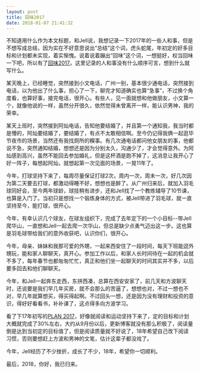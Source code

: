```yaml
---
layout: post
title: 回味2017
date: 2018-01-07 21:41:32
---
```


不知道用什么作为本文标题，和Jell说，我想记录一下2017年的一些人和事，但是不想写成总结，因为实在不好意思说出“总结”这个词，虎头蛇尾，年初定的好多目标和计划都未实现，着实惭愧。说着说着蹦出“回味”这个词，一想挺好，权当回味一下吧，所以有了[回味2017](http://reborncodinglife.com/2018/01/07/review-2017/)。这里记录的人和事没有什么顺序可言，想到什么就写什么。

某天晚上，已经睡觉，突然接到小文电话，广州一别，基本很少通电话，突然接到电话，以为他出了什么事，担心了一下，聊完才知道确实也算“急事”，不过换个角度看，也算好事，接完电话，很开心。有些人，见一面就想和他做朋友，小文算一个，就像他说的一样，虽然分开很久，依然觉得未曾离开一样，能认识男神，我的荣幸。

某天上班时，突然接到阿灿电话，告知他要结婚了，并且第一个通知我，我当时都是懵的，阿灿要结婚了，要结婚了，有点不太敢相信啊。至今仍记得我俩一起逛毕节夜市的场景，当然还有我找厕所的糗事。有几次通电话都问他女朋友的事，他都说不急，突然通知结婚，想想还是因为分别太久，沟通少了，才会觉得意外。为阿灿感到高兴，虽然不能回去参加婚礼，但是这杯酒是跑不掉了，这消息让我开心了好一阵子，每想起阿灿，就想起第一次见面的场景，一晃11年了。

今年，打球坚持下来了，每周尽量保证打球2次，周内一次，周末一次，好几次因为第二天要去打球，都激动得睡不好，想想也是醉了。从广州归来后，就加入羽毛球同好会，至今两年球龄，球技稍有进步，还和Jell找了一个教练辅导了10节课，也算是入门了。当初只是想找一个锻炼身体的方式，被Jell带进了羽毛球，就一直坚持至今，能打球，很开心。

今年，有幸认识几个球友，在球友组织下，完成了去年定下的一个小目标--带Jell爬华山，一直想和Jell一起去爬一次华山，但总是缺少点勇气迈出这一步。这也算是羽毛球带给我们的意外收获吧，认识你们，很开心。

今年，母亲、妹妹和我那可爱的外甥，一起来西安住了一段时间，每天下班能逗外甥玩，能和家人聊聊天，真开心。参加工作以后，和家人长时间待在一起的机会就不多了，每年春节也都匆匆忙忙，真正和他们坐一起聊天的时间其实并不多，以后要多回去和他们聊聊天。

今年，和Jell一起奔东走西，东拼西凑，总算在西安安家了，前几天和方波聊天时，还说要是我们早几年买房，就不会那么的苦逼了，想想也对，不过一想也不对，早几年就算想买，得买得起啊。不过回头一想，还是因为没有理财和投资的意识，得好好看看书，补补课了，这点得多向方波学习。

看了下17年初写的[PLAN 2017](http://reborncodinglife.com/2017/01/22/plan-2017/)，好像就阅读和运动坚持下来了，定的目标和计划大概就完成了30%左右，大约从9月份以后，更新博客就没有那么积极了，阅读量倒是达到当初定的目标值了，但是阅读质量就不好说了，18年希望自己改下阅读习惯，否则要想赶上方波和男神的文笔，估计这辈子都没戏了。

今年，Jell经历了不少挫折，成长了不少，18年，希望你一切顺利。

最后，2018，你好，我已归来。

